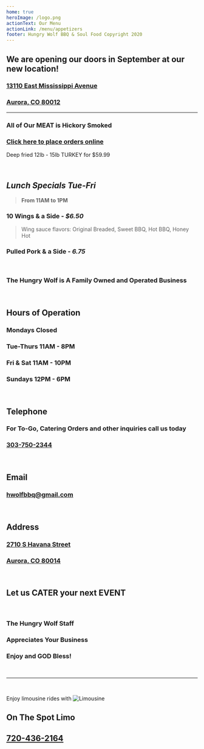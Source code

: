 ```yaml
---
home: true
heroImage: /logo.png
actionText: Our Menu
actionLink: /menu/appetizers
footer: Hungry Wolf BBQ & Soul Food Copyright 2020
---
```


  <h2 class="hwfb">We are opening our doors in September at our new location!</h2>
  <a href="https://goo.gl/maps/UcrVEvaH4CKiuz9Q6" target="_blank">
  <h3 class="reg">13110 East Mississippi Avenue</h3>
  <h3 class="reg">Aurora, CO 80012</h3>
  </a>
<hr>

<h3 class="hwfb">
All of Our MEAT is Hickory Smoked
</h3>

<a href="https://www.clover.com/online-ordering/hungry-wolf-bbq-and-soul-food-aurora">
<h3 class="hwfr">
Click here to place orders online
</h3>
</a>

<Banner>Deep fried 12lb - 15lb TURKEY for $59.99</Banner>

<br>

## _Lunch Specials Tue-Fri_

> **From 11AM to 1PM**

### 10 Wings & a Side - _\$6.50_

> Wing sauce flavors: Original Breaded, Sweet BBQ, Hot BBQ, Honey Hot

### Pulled Pork & a Side - _6.75_

<br>

<h3 class="hwfb">The Hungry Wolf is A Family Owned and Operated Business</h3>

<br>

## Hours of Operation

<h3 class="reg flxb"><span>Mondays</span> <span>Closed</span></h3>
<h3 class="reg flxb"><span>Tue-Thurs</span> <span>11AM - 8PM</span></h3>
<h3 class="reg flxb"><span>Fri & Sat</span> <span>11AM - 10PM</span></h3>
<h3 class="reg flxb"><span>Sundays</span> <span>12PM - 6PM</span></h3>
<br>

## Telephone

<h3 class="hwfb">For To-Go, Catering Orders and other inquiries call us today</h3>
<h3 class="reg"><a href="tel:303-750-2344">303-750-2344</a></h3>

<br>

## Email

<h3 class="reg"><a href="mailto:hwolfbbq@gmail.com">hwolfbbq@gmail.com</a></h3>

<br>

## Address

<a href="https://goo.gl/maps/RXativMF9gdDsQxz9" target="_blank">
<h3 class="reg">2710 S Havana Street</h3>
<h3 class="reg">Aurora, CO 80014</h3>
</a>

<br>

<h2 class="hwfb">Let us <router-link to="/menu/catering" class="hwfr">CATER</router-link> your next <router-link to="/menu/events" class="hwfr">EVENT</router-link></h2>

<br>

<h3 class="hwfb">The Hungry Wolf Staff</h3>
<h3 class="hwfb">Appreciates Your Business</h3>
<h3 class="hwfb">Enjoy and GOD Bless!</h3>

<br>
<hr/>
<br>

<Banner>Enjoy limousine rides with</Banner>
<img src="pic1.jpg" alt="Limousine">

<h2 class="hwfb">On The Spot Limo</h2>
<h2 class="hwfb" id="#phone"><a href="tel:720-436-2164">720-436-2164</a></h2>
